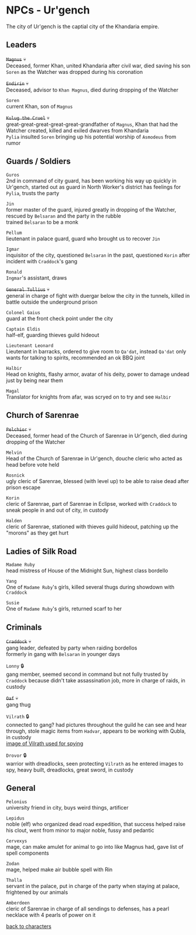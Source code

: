 # NPCs - Ur'gench

The city of Ur'gench is the captial city of the Khandaria empire.  

## Leaders

~~`Magnus`~~ 💀  
Deceased, former Khan, united Khandaria after civil war, died saving his son `Soren` as the Watcher was dropped during his coronation

~~`Endirin`~~ 💀  
Deceased, advisor to `Khan Magnus`, died during dropping of the Watcher  

`Soren`  
current Khan, son of `Magnus`  

~~`Kulug the Cruel`~~ 💀  
 great-great-great-great-great-grandfather of `Magnus`, Khan that had the Watcher created, killed and exiled dwarves from Khandaria  
 `Pylia` insulted `Soren` bringing up his potential worship of `Asmodeus` from rumor    


## Guards / Soldiers

`Guros`  
2nd in command of city guard, has been working his way up quickly in Ur'gench, started out as guard in North Worker's district
has feelings for `Pylia`, trusts the party  

`Jin`  
former master of the guard, injured greatly in dropping of the Watcher, rescued by `Belsaran` and the party in the rubble  
trained `Belsaran` to be a monk  

`Pellum`  
lieutenant in palace guard, guard who brought us to recover `Jin`  

`Igmar`  
inquisitor of the city, questioned `Belsaran` in the past, questioned `Korin` after incident with `Craddock`'s gang  

`Ronald`  
`Ingmar`'s assistant, draws  

~~`General Tullius`~~ 💀  
general in charge of fight with duergar below the city in the tunnels, killed in battle outside the underground prison  

`Colonel Gaius`  
guard at the front check point under the city  

`Captain Eldis`  
half-elf, guarding thieves guild hideout  

`Lieutenant Leonard`  
Lieutenant in barracks, ordered to give room to `Qa'dat`, instead `Qa'dat` only wants for talking to spirits, recommended an ok BBQ joint    

`Halbir`  
Head on knights, flashy armor, avatar of his deity, power to damage undead just by being near them    

`Magal`  
Translator for knights from afar, was scryed on to try and see `Halbir`    


## Church of Sarenrae  

~~`Pelchior`~~ 💀  
Deceased, former head of the Church of Sarenrae in Ur'gench, died during dropping of the Watcher  

`Melvin`  
Head of the Church of Sarenrae in Ur'gench, douche cleric who acted as head before vote held  

`Rosnick`  
ugly cleric of Sarenrae, blessed (with level up) to be able to raise dead after prison escape  

`Korin`  
cleric of Sarenrae, part of Sarenrae in Eclipse, worked with `Craddock` to sneak people in and out of city, in custody  

`Halden`  
cleric of Sarenrae, stationed with thieves guild hideout, patching up the "morons" as they get hurt  


## Ladies of Silk Road

`Madame Ruby`  
head mistress of House of the Midnight Sun, highest class bordello  

`Yang`  
One of `Madame Ruby`'s girls, killed several thugs during showdown with `Craddock`  

`Susie`  
One of `Madame Ruby`'s girls, returned scarf to her  


## Criminals

~~`Craddock`~~ 💀  
gang leader, defeated by party when raiding bordellos  
formerly in gang with `Belsaran` in younger days  

`Lonny` 🔒  
gang member, seemed second in command but not fully trusted by `Craddock` because didn't take assassination job, more in charge of raids, in custody  

~~`Oaf`~~ 💀  
gang thug  

`Vilrath` 🔒  
connected to gang? had pictures throughout the guild he can see and hear through, stole magic items from `Hadvar`, appears to be working with Qubla, in custody  
[image of Vilrath used for spying](/assets/hidden-face.webp)  

`Drovor` 🔒  
warrior with dreadlocks, seen protecting `Vilrath` as he entered images to spy, heavy built, dreadlocks, great sword, in custody  

## General

`Pelonius`  
university friend in city, buys weird things, artificer  

`Lepidus`  
noble (elf) who organized dead road expedition, that success helped raise his clout, went from minor to major noble, fussy and pedantic  

`Cervexys`  
mage, can make amulet for animal to go into like Magnus had, gave list of spell components  

`Zodan`  
mage, helped make air bubble spell with Rin  

`Thalla`  
servant in the palace, put in charge of the party when staying at palace, frightened by our animals  

`Amberdeen`  
cleric of Sarenrae in charge of all sendings to defenses, has a pearl necklace with 4 pearls of power on it  

[back to characters](/characters/README.md#npcs)
